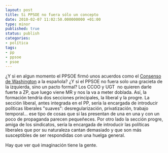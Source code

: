 ```yaml
---
layout: post
title: Si PPSOE no fuera sólo un concepto
date: 2010-02-07 11:02:50.000000000 +01:00
type: minor
published: true
status: publish
categories:
- política
tags:
- pp
- ppsoe
- psoe
---
```

<p>¿Y si en algun momento el PPSOE firmó unos acuerdos como el 
<a href="http://es.wikipedia.org/wiki/Consenso_de_Washington">Consenso de Washington</a> 
a la española? ¿Y si el PPSOE no fuera solo una gracieta de la izquierda, 
sino un pacto formal? Los CCOO y UGT&nbsp; no quieren darle fuerte a ZP, 
que luego viene MR y nos la va a meter doblada. Así, la formación tendría 
dos secciones principales, la liberal y la progre. La sección liberal, antes integrada en el PP, sería la encargada de introducir políticas liberales "suaves": desregularización, privatización, trabajo temporal... ese tipo de cosas que si las presentan de una en una y con un poco de propaganda parecen pequeñeces. Por otro lado la sección progre, amiga de los sindicatos, sería la encargada de introducir las políticas liberales que por su naturaleza cantan demasiado y que son más susceptibles de ser respondidas con una huelga general. </p>
<p>Hay que ver qué imaginación tiene la gente.</p>
<div class="zemanta-pixie"><img class="zemanta-pixie-img" alt="" src="{{ site.baseurl }}/assets/pixy.gif?x-id=68c94195-31c3-8574-bb1b-fcf109301b9e" /></div>
